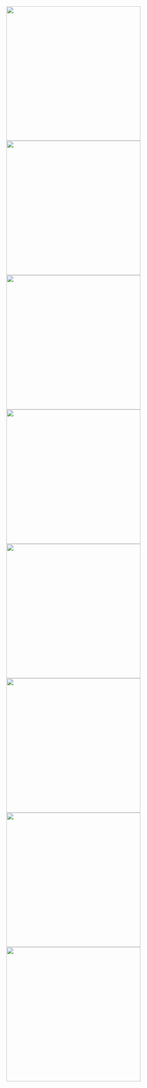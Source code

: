 <div>
 <img src="https://user-images.githubusercontent.com/73259410/139559400-8e6c332d-bbb2-47d1-bda8-c883db399d0c.png" width="350em">
 <img src="https://user-images.githubusercontent.com/73259410/139559403-e647cea6-1147-41e0-98b8-26371313a143.png" width="350em">
<div>
 <img src="https://user-images.githubusercontent.com/73259410/139559406-a8cf05ab-eccd-43c5-8193-448e839493ac.png" width="350em">
 <img src="https://user-images.githubusercontent.com/73259410/139559407-3a553f8e-efbf-44eb-94a9-e44d83c8f53b.png" width="350em">
</div>
<div>
 <img src="https://user-images.githubusercontent.com/73259410/139559408-a36969b0-7b17-4102-80c5-9eef64cb6f25.png" width="350em">
 <img src="https://user-images.githubusercontent.com/73259410/139559409-58fe3d6c-d0c7-4dab-af00-7eb2fdd7ebcb.png" width="350em"> 
</div>
<div> 
 <img src="https://user-images.githubusercontent.com/73259410/139559405-a11297fb-6041-4c28-87f5-b6beb133e133.png" width="350em">
 <img src="https://user-images.githubusercontent.com/73259410/139559404-0884c47c-f67b-4f65-9436-acc6f2e59de0.png" width="350em">
</div>


